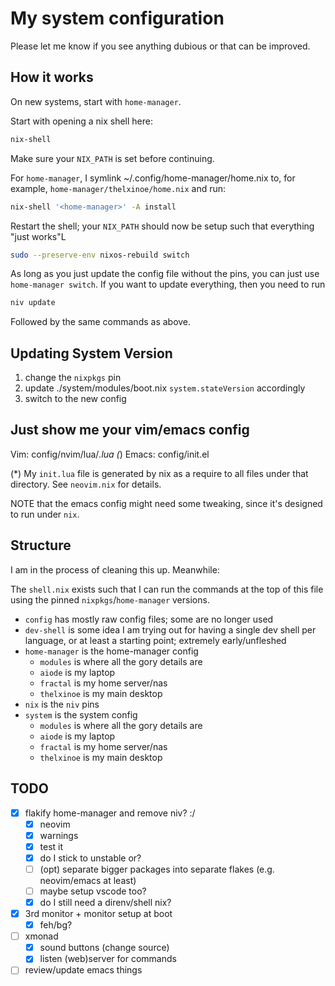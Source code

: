 # My system configuration
Please let me know if you see anything dubious or that can be improved.
## How it works

On new systems, start with `home-manager`.

Start with opening a nix shell here:

```sh
nix-shell
```

Make sure your `NIX_PATH` is set before continuing.

For `home-manager`, I symlink ~/.config/home-manager/home.nix to, for example,
`home-manager/thelxinoe/home.nix` and run:
```sh
nix-shell '<home-manager>' -A install
```

Restart the shell; your `NIX_PATH` should now be setup such that everything
"just works"L

```sh
sudo --preserve-env nixos-rebuild switch
```

As long as you just update the config file without the pins, you can
just use `home-manager switch`. If you want to update everything, then
you need to run

```sh
niv update
```

Followed by the same commands as above.

## Updating System Version

1. change the `nixpkgs` pin
2. update ./system/modules/boot.nix `system.stateVersion` accordingly
3. switch to the new config

## Just show me your vim/emacs config

Vim: config/nvim/lua/*.lua (*)
Emacs: config/init.el

(*) My `init.lua` file is generated by nix as a require to all files under that directory. See `neovim.nix` for details.

NOTE that the emacs config might need some tweaking, since it's designed
to run under `nix`.

## Structure

I am in the process of cleaning this up. Meanwhile:

The `shell.nix` exists such that I can run the commands at the top of this
file using the pinned `nixpkgs`/`home-manager` versions.

- `config` has mostly raw config files; some are no longer used
- `dev-shell` is some idea I am trying out for having a single dev shell per language, or at least a starting point; extremely early/unfleshed
- `home-manager` is the home-manager config
  - `modules` is where all the gory details are
  - `aiode` is my laptop
  - `fractal` is my home server/nas
  - `thelxinoe` is my main desktop
- `nix` is the `niv` pins
- `system` is the system config
  - `modules` is where all the gory details are
  - `aiode` is my laptop
  - `fractal` is my home server/nas
  - `thelxinoe` is my main desktop

## TODO
- [x] flakify home-manager and remove niv? :/
    - [x] neovim
    - [x] warnings
    - [x] test it
    - [x] do I stick to unstable or?
    - [ ] (opt) separate bigger packages into separate flakes (e.g. neovim/emacs at least)
    - [ ] maybe setup vscode too?
    - [x] do I still need a direnv/shell nix?
- [x] 3rd monitor + monitor setup at boot
    - [x] feh/bg?
- [ ] xmonad
    - [x] sound buttons (change source)
    - [x] listen (web)server for commands
- [ ] review/update emacs things

